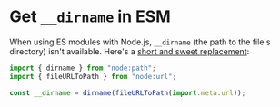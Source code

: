 # Get `__dirname` in ESM

When using ES modules with Node.js, `__dirname` (the path to the file's directory) isn't available. Here's a [short and sweet replacement](https://stackoverflow.com/a/50052194):

```js
import { dirname } from "node:path";
import { fileURLToPath } from "node:url";

const __dirname = dirname(fileURLToPath(import.meta.url));
```
